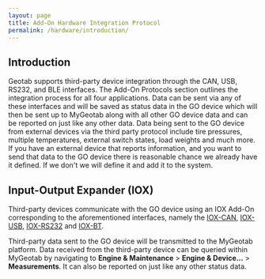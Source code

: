 ```yaml
---
layout: page
title: Add-On Hardware Integration Protocol
permalink: /hardware/introduction/
---
```


## Introduction

Geotab supports third-party device integration through the CAN, USB, RS232, and BLE interfaces. The Add-On Protocols section outlines the integration process for all four applications. Data can be sent via any of these interfaces and will be saved as status data in the GO device which will then be sent up to MyGeotab along with all other GO device data and can be reported on just like any other data. Data being sent to the GO device from external devices via the third party protocol include tire pressures, multiple temperatures, external switch states, load weights and much more. If you have an external device that reports information, and you want to send that data to the GO device there is reasonable chance we already have it defined. If we don't we will define it and add it to the system.

## Input-Output Expander (IOX)

Third-party devices communicate with the GO device using an IOX Add-On corresponding to the aforementioned interfaces, namely the [IOX-CAN](https://docs.google.com/document/d/19Wlwsb_AnpE3AndOf1cbiFLzTOCI5fwscOwQh5a6jF8/preview), [IOX-USB](https://docs.google.com/document/d/1_vocie4MYAHAUBOJ_AUXzYN11jrR5jyCynFgbqigFys/preview), [IOX-RS232](https://docs.google.com/document/d/1UDEwQOY2zH1ABQ3UP6rdlcZ--LPt5SUbKEZ_AZgUsWk/preview) and [IOX-BT](https://docs.google.com/document/d/1ICzpfhyYQEl1acQtJ9AGw09pzH5ADHNC8EGIcvTP2KU/preview).

Third-party data sent to the GO device will be transmitted to the MyGeotab platform. Data received from the third-party device can be queried within MyGeotab by navigating to **Engine &amp; Maintenance** > **Engine &amp; Device…** > **Measurements**. It can also be reported on just like any other status data.